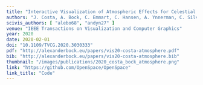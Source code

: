 ```yaml
---
title: "Interactive Visualization of Atmospheric Effects for Celestial Bodies"
authors: "J. Costa, A. Bock, C. Emmart, C. Hansen, A. Ynnerman, C. Silva"
scivis_authors: [ "alebo68", "andyn27" ]
venue: "IEEE Transactions on Visualization and Computer Graphics"
year: 2020
date: 2020-02-01
doi: "10.1109/TVCG.2020.3030333"
pdf: "http://alexanderbock.eu/papers/vis20-costa-atmosphere.pdf"
bib: "http://alexanderbock.eu/papers/vis20-costa-atmosphere.bib"
thumbnail: "/images/publications/2020_costa_bock_atmosphere.png"
link: "https://github.com/OpenSpace/OpenSpace"
link_title: "Code"
---
```

